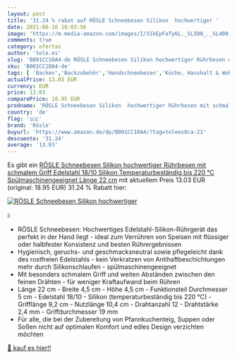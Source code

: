 ```yaml
---
layout: post
title: '31.24 % rabat auf RÖSLE Schneebesen Silikon  hochwertiger '
date: 2021-06-16 10:03:56
image: 'https://m.media-amazon.com/images/I/31kEpFaTy6L._SL500_._SL400_.jpg'
comments: true
category: ofertas
author: 'tole.es'
slug: 'B001CC10A4-de RÖSLE Schneebesen Silikon hochwertiger Rührbesen mit...'
sku: 'B001CC10A4-de'
tags: [ 'Backen','Backzubehör','Handschneebesen','Küche, Haushalt & Wohnen','Küche, Kochen & Backen','Küchenhelfer & Kochzubehör','Schneebesen','rösle', ]
actualPrice: 13.03 EUR
currency: EUR
price: 13.03
comparePrice: 18.95 EUR
prodname: 'RÖSLE Schneebesen Silikon  hochwertiger Rührbesen mit schmalem Griff  Edelstahl 18/10  Silikon  Temperaturbeständig bis 220 °C  Spülmaschinengeeignet  Länge 22 cm'
country: 'de'
flag: '🇩🇪'
brand: 'Rösle'
buyurl: 'https://www.amazon.de/dp/B001CC10A4/?tag=tolees0ca-21'
descuento: '31.24'
average: '13.03'
---
```


Es gibt ein [RÖSLE Schneebesen Silikon  hochwertiger Rührbesen mit schmalem Griff  Edelstahl 18/10  Silikon  Temperaturbeständig bis 220 °C  Spülmaschinengeeignet  Länge 22 cm](https://www.amazon.de/dp/B001CC10A4/?tag=tolees0ca-21) mit aktuellem Preis 13.03 EUR (original: 18.95 EUR) 31.24 % Rabatt hier:

[![RÖSLE Schneebesen Silikon  hochwertiger ](https://m.media-amazon.com/images/I/31kEpFaTy6L._SL500_._SL400_.jpg)](https://www.amazon.de/dp/B001CC10A4/?tag=tolees0ca-21)

ℹ️:

- RÖSLE Schneebesen: Hochwertiges Edelstahl-Silikon-Rührgerät das perfekt in der Hand liegt - ideal zum Verrühren von Speisen mit flüssiger oder halbfester Konsistenz und besten Rührergebnissen
- Hygienisch, geruchs- und geschmacksneutral sowie pflegeleicht dank des rostfreien Edelstahls - kein Verkratzen von Antihaftbeschichtungen mehr durch Silikonschlaufen - spülmaschinengeeignet
- Mit besonders schmalem Griff und weiten Abständen zwischen den feinen Drähten - für weniger Kraftaufwand beim Rühren
- Länge 22 cm - Breite 4,5 cm - Höhe 4,5 cm - Funktionsteil Durchmesser 5 cm - Edelstahl 18/10 - Silikon (temperaturbeständig bis 220 °C) - Grifflänge 9,2 cm - Nutzlänge 10,4 cm - Drahtanzahl 12 - Drahtstärke 2,4 mm - Griffdurchmesser 19 mm
- Für alle, die bei der Zubereitung von Pfannkuchenteig, Suppen oder Soßen nicht auf optimalen Komfort und edles Design verzichten möchten

[🛒 kauf es hier!!](https://www.amazon.de/dp/B001CC10A4/?tag=tolees0ca-21)
